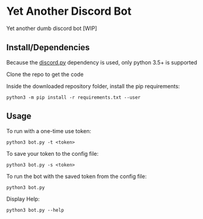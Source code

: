 # Yet Another Discord Bot

Yet another dumb discord bot [WIP]

## Install/Dependencies

Because the [discord.py](https://github.com/Rapptz/discord.py) dependency is used, only python 3.5+ is supported

Clone the repo to get the code

Inside the downloaded repository folder, install the pip requirements:

    python3 -m pip install -r requirements.txt --user

## Usage

To run with a one-time use token:

`python3 bot.py -t <token>`

To save your token to the config file:

`python3 bot.py -s <token>`

To run the bot with the saved token from the config file:

`python3 bot.py`

Display Help:

`python3 bot.py --help`
